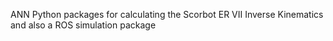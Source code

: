 ANN Python packages for calculating the Scorbot ER VII Inverse Kinematics and also a ROS simulation package
